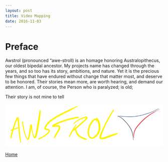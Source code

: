 ```yaml
---
layout: post
title: Video Mapping
date: 2016-11-03
---
```


# Preface

Awstrol (pronounced “awe-stroll) is an homage honoring Australopithecus, our oldest bipedal ancestor. My projects name has changed through the years, and so too has its story, ambitions, and nature.
Yet it is the precious few things that have endured without change that matter most, and deserve to be honored. Their stories mean more, are worth hearing, and demand our attention. 
I am, of course, 
the Person who is paralyzed; is old; 


Their story is not mine to tell 

![](/assets/Awstrol%20logo.PNG)


<a href="https://trebor2.github.io/index.html">Home</a>
